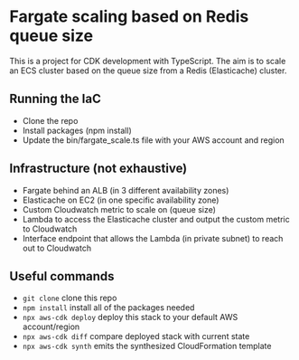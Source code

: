 # Fargate scaling based on Redis queue size

This is a project for CDK development with TypeScript.
The aim is to scale an ECS cluster based on the queue size from
a Redis (Elasticache) cluster.

## Running the IaC

* Clone the repo
* Install packages (npm install)
* Update the bin/fargate_scale.ts file with your AWS account and region

## Infrastructure (not exhaustive)

* Fargate behind an ALB (in 3 different availability zones)
* Elasticache on EC2 (in one specific availability zone)
* Custom Cloudwatch metric to scale on (queue size)
* Lambda to access the Elasticache cluster and output the custom metric to Cloudwatch
* Interface endpoint that allows the Lambda (in private subnet) to reach out to Cloudwatch

## Useful commands

* `git clone`   clone this repo
* `npm install`   install all of the packages needed
* `npx aws-cdk deploy`      deploy this stack to your default AWS account/region
* `npx aws-cdk diff`        compare deployed stack with current state
* `npx aws-cdk synth`       emits the synthesized CloudFormation template
